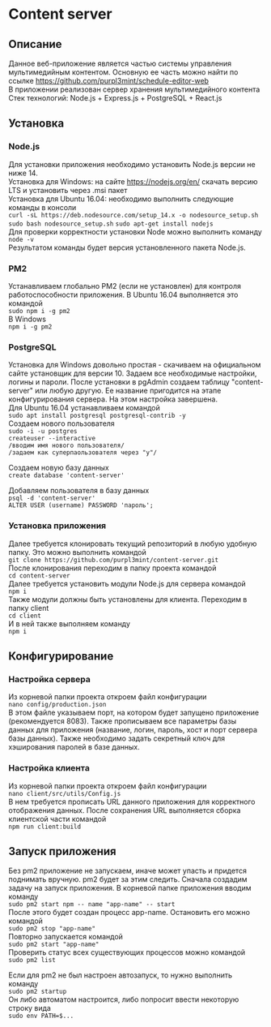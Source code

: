 # Content server
## Описание
Данное веб-приложение является частью системы управления мультимедийным контентом. Основную ее часть можно найти по ссылке https://github.com/purpl3mint/schedule-editor-web  
В приложении реализован сервер хранения мультимедийного контента  
Стек технологий: Node.js + Express.js + PostgreSQL + React.js  

## Установка
### Node.js
Для установки приложения необходимо установить Node.js версии не ниже 14.  
Установка для Windows: на сайте https://nodejs.org/en/ скачать версию LTS и установить через .msi пакет  
Установка для Ubuntu 16.04: необходимо выполнить следующие команды в консоли  
    `curl -sL https://deb.nodesource.com/setup_14.x -o nodesource_setup.sh`
    `sudo bash nodesource_setup.sh`
    `sudo apt-get install nodejs`  
Для проверки корректности установки Node можно выполнить команду  
    `node -v`  
Результатом команды будет версия установленного пакета Node.js.  

### PM2
Устанавливаем глобально PM2 (если не установлен) для контроля работоспособности приложения. В Ubuntu 16.04 выполняется это командой  
    `sudo npm i -g pm2`  
В Windows  
    `npm i -g pm2`  

### PostgreSQL
Установка для Windows довольно простая - скачиваем на официальном сайте установщик для версии 10. Задаем все необходимые настройки, логины и пароли.
После установки в pgAdmin создаем таблицу "content-server" или любую другую. Ее название пригодится на этапе конфигурирования сервера. На этом настройка завершена.  
Для Ubuntu 16.04 устанавливаем командой  
    `sudo apt install postgresql postgresql-contrib -y`  
Создаем нового пользователя  
    `sudo -i -u postgres`  
    `createuser --interactive`  
    `/вводим имя нового пользователя/`  
    `/задаем как суперпаользователя через "y"/`  

Создаем новую базу данных  
    `create database 'content-server'`  

Добавляем пользователя в базу данных  
    `psql -d 'content-server'`  
    `ALTER USER (username) PASSWORD 'пароль';`  

### Установка приложения
Далее требуется клонировать текущий репозиторий в любую удобную папку. Это можно выполнить командой  
    `git clone https://github.com/purpl3mint/content-server.git`  
После клонирования переходим в папку проекта командой  
    `cd content-server`  
Далее требуется установить модули Node.js для сервера командой  
    `npm i`  
Также модули должны быть установлены для клиента. Переходим в папку client  
    `cd client`  
И в ней также выполняем команду  
    `npm i`  

## Конфигурирование
### Настройка сервера
Из корневой папки проекта откроем файл конфигурации  
    `nano config/production.json`  
В этом файле указываем порт, на котором будет запущено приложение (рекомендуется 8083). Также прописываем все параметры базы данных для приложения (название, логин, пароль, хост и порт сервера базы данных). Также необходимо задать секретный ключ для хэширования паролей в базе данных.  
### Настройка клиента
Из корневой папки проекта откроем файл конфигурации  
    `nano client/src/utils/Config.js`  
В нем требуется прописать URL данного приложения для корректного отображения данных.
После сохранения URL выполняется сборка клиентской части командой  
    `npm run client:build`  

## Запуск приложения
Без pm2 приложение не запускаем, иначе может упасть и придется поднимать вручную. pm2 будет за этим следить. 
Сначала создадим задачу на запуск приложения. В корневой папке приложения вводим команду  
    `sudo pm2 start npm -- name "app-name" -- start`  
После этого будет создан процесс app-name. Остановить его можно командой  
    `sudo pm2 stop "app-name"`  
Повторно запускается командой  
    `sudo pm2 start "app-name"`  
Проверить статус всех существующих процессов можно командой  
    `sudo pm2 list`  

Если для pm2 не был настроен автозапуск, то нужно выполнить команду  
    `sudo pm2 startup`  
Он либо автоматом настроится, либо попросит ввести некоторую строку вида  
    `sudo env PATH=$...`  
